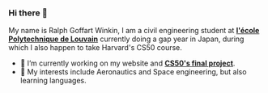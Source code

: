 ### Hi there 👋
My name is Ralph Goffart Winkin, I am a civil engineering student at **[l'école Polytechnique de Louvain](https://uclouvain.be/fr/index.html)** currently doing a gap year in Japan, during which I also happen to take Harvard's CS50 course.


- 🔭 I’m currently working on my website and **[CS50's final project](https://pll.harvard.edu/course/cs50-introduction-computer-science?delta=0)**.
- 🌱 My interests include Aeronautics and Space engineering, but also learning languages.
<!--
**Ralph2003/Ralph2003** is a ✨ _special_ ✨ repository because its `README.md` (this file) appears on your GitHub profile.

Here are some ideas to get you started:

- 🔭 I’m currently working on ...
- 🌱 I’m currently learning ...
- 👯 I’m looking to collaborate on ...
- 🤔 I’m looking for help with ...
- 💬 Ask me about ...
- 📫 How to reach me: ...
- 😄 Pronouns: ...
- ⚡ Fun fact: ...
-->
